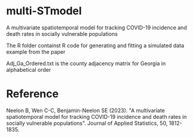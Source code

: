 # multi-STmodel
A multivariate spatiotemporal model for tracking COVID-19 incidence and death rates in socially vulnerable populations

The R folder containst R code for generating and fitting a simulated data example from the paper

Adj_Ga_Ordered.txt is the county adjacency matrix for Georgia in alphabetical order

# Reference
Neelon B, Wen C-C, Benjamin-Neelon SE (2023). "A multivariate spatiotemporal model for tracking COVID-19 incidence and death rates in socially vulnerable populations". Journal of Applied Statistics, 50, 1812-1835.
